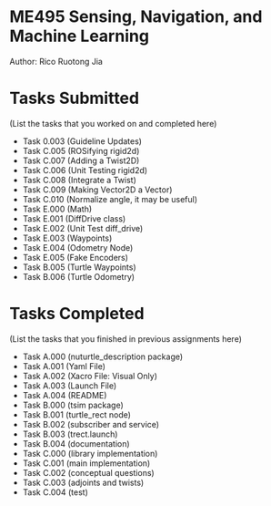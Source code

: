 # ME495 Sensing, Navigation, and Machine Learning
Author: Rico Ruotong Jia
# Tasks Submitted
(List the tasks that you worked on and completed here)
- Task 0.003 (Guideline Updates)
- Task C.005 (ROSifying rigid2d)
- Task C.007 (Adding a Twist2D)
- Task C.006 (Unit Testing rigid2d)
- Task C.008 (Integrate a Twist)
- Task C.009 (Making Vector2D a Vector)
- Task C.010 (Normalize angle, it may be useful)
- Task E.000 (Math)
- Task E.001 (DiffDrive class)
- Task E.002 (Unit Test diff_drive)
- Task E.003 (Waypoints)
- Task E.004 (Odometry Node)
- Task E.005 (Fake Encoders)
- Task B.005 (Turtle Waypoints)
- Task B.006 (Turtle Odometry)

# Tasks Completed
(List the tasks that you finished in previous assignments here)
- Task A.000 (nuturtle_description package)
- Task A.001 (Yaml File)
- Task A.002 (Xacro File: Visual Only)
- Task A.003 (Launch File)
- Task A.004 (README)
- Task B.000 (tsim package)
- Task B.001 (turtle_rect node)
- Task B.002 (subscriber and service)
- Task B.003 (trect.launch)
- Task B.004 (documentation)
- Task C.000 (library implementation)
- Task C.001 (main implementation)
- Task C.002 (conceptual questions)
- Task C.003 (adjoints and twists)
- Task C.004 (test)